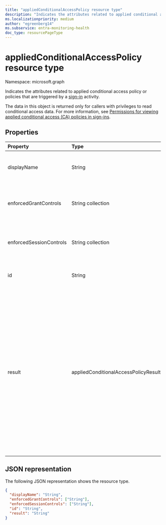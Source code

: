 ```yaml
---
title: "appliedConditionalAccessPolicy resource type"
description: "Indicates the attributes related to applied conditional access policy or policies that are triggered by a sign-in activity."
ms.localizationpriority: medium
author: "egreenberg14"
ms.subservice: entra-monitoring-health
doc_type: resourcePageType
---
```


# appliedConditionalAccessPolicy resource type

Namespace: microsoft.graph

Indicates the attributes related to applied conditional access policy or policies that are triggered by a [sign-in](signin.md) activity.

The data in this object is returned only for callers with privileges to read conditional access data. For more information, see [Permissions for viewing applied conditional access (CA) policies in sign-ins](../api/signin-list.md#permissions).

## Properties

| Property   | Type    |Description|
|:---------------|:--------|:----------|
|displayName|String|Refers to the name of the conditional access policy (example: "Require MFA for Salesforce").|
|enforcedGrantControls|String collection|Refers to the grant controls enforced by the conditional access policy (example: "Require multifactor authentication").|
|enforcedSessionControls|String collection|Refers to the session controls enforced by the conditional access policy (example: "Require app enforced controls").|
|id|String|An identifier of the conditional access policy. Supports `$filter` (`eq`).|
|result|appliedConditionalAccessPolicyResult| Indicates the result of the CA policy that was triggered. Possible values are: `success`, `failure`, `notApplied` (policy isn't applied because policy conditions weren't met), `notEnabled` (This is due to the policy in a disabled state), `unknown`, `unknownFutureValue`, `reportOnlySuccess`, `reportOnlyFailure`, `reportOnlyNotApplied`, `reportOnlyInterrupted`. You must use the `Prefer: include-unknown-enum-members` request header to get the following values in this [evolvable enum](/graph/best-practices-concept#handling-future-members-in-evolvable-enumerations): `reportOnlySuccess`, `reportOnlyFailure`, `reportOnlyNotApplied`, `reportOnlyInterrupted`.|

## JSON representation

The following JSON representation shows the resource type.

<!-- {
  "blockType": "resource",
  "optionalProperties": [

  ],
  "@odata.type": "microsoft.graph.appliedConditionalAccessPolicy"
}-->

```json
{
  "displayName": "String",
  "enforcedGrantControls": ["String"],
  "enforcedSessionControls": ["String"],
  "id": "String",
  "result": "String"
}

```

<!-- uuid: 8fcb5dbc-d5aa-4681-8e31-b001d5168d79
2015-10-25 14:57:30 UTC -->
<!-- {
  "type": "#page.annotation",
  "description": "appliedConditionalAccessPolicy resource",
  "keywords": "",
  "section": "documentation",
  "tocPath": ""
}-->

